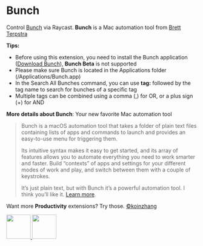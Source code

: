 # Bunch

Control [Bunch](https://bunchapp.co) via Raycast. **Bunch** is a Mac automation tool from [Brett Terpstra](https://brettterpstra.com)

**Tips:**

- Before using this extension, you need to install the Bunch application ([Download Bunch](https://bunchapp.co/download/)), **Bunch Beta** is not supported
- Please make sure Bunch is located in the Applications folder (/Applications/Bunch.app)
- In the Search All Bunches command, you can use **tag:** followed by the tag name to search for bunches of a specific tag
- Multiple tags can be combined using a comma (,) for OR, or a plus sign (+) for AND

**More details about Bunch**: Your new favorite Mac automation tool

> Bunch is a macOS automation tool that takes a folder of plain text files containing lists of apps and commands to launch and provides an easy-to-use menu for triggering them.
>
> Its intuitive syntax makes it easy to get started, and its array of features allows you to automate everything you need to work smarter and faster. Build “contexts” of apps and settings for your different modes of work and play, and switch between them with a couple of keystrokes.
>
> It’s just plain text, but with Bunch it’s a powerful automation tool. I think you’ll like it. [Learn more](https://bunchapp.co/docs/).

Want more **Productivity** extensions? Try those. [©koinzhang](https://www.raycast.com/koinzhang)

<a title="Install Dock Tinker Raycast Extension" href="https://www.raycast.com/koinzhang/dock-tinker#install">
<img height="64" style="height: 64px" src="https://assets.raycast.com/koinzhang/dock-tinker/install_button@2x.png" alt="">
</a><a title="Install Hide Files Raycast Extension" href="https://www.raycast.com/koinzhang/hide-files#install">
<img height="64" style="height: 64px" src="https://assets.raycast.com/koinzhang/hide-files/install_button@2x.png" alt="">
</a>
